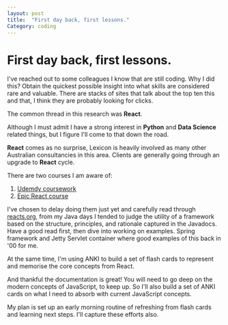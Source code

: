 ```yaml
---
layout: post
title:  "First day back, first lessons."
Category: coding
---
```


# First day back, first lessons.

I've reached out to some colleagues I know that are still coding. Why I did this? Obtain the quickest possible insight into what skills are considered rare and valuable. There are stacks of sites that talk about the top ten this and that, I think they are probably looking for clicks.

The common thread in this research was **React**.

Although I must admit I have a strong interest in **Python** and **Data Science** related things, but I figure I'll come to that down the road.

**React** comes as no surprise, Lexicon is heavily involved as many other Australian consultancies in this area. Clients are generally going through an upgrade to **React** cycle.

There are two courses I am aware of:
1. [Udemdy coursework](https://www.udemy.com/course/react-the-complete-guide-incl-redux/)
2. [Epic React course](https://epicreact.dev)

I've chosen to delay doing them just yet and carefully read through [reacts.org](https://reactjs.org/docs/getting-started.html#learn-react), from my Java days I tended to judge the utility of a framework based on the structure, principles, and rationale captured in the Javadocs. Have a good read first, then dive into working on examples. Spring framework and Jetty Servlet container where good examples of this back in '00 for me.

At the same time, I'm using ANKI to build a set of flash cards to represent and memorise the core concepts from React.

And thankful the documentation is great! You will need to go deep on the modern concepts of JavaScript, to keep up. So I'll also build a set of ANKI cards on what I need to absorb with current JavaScript concepts.

My plan is set up an early morning routine of refreshing from flash cards and learning next steps. I'll capture these efforts also.

